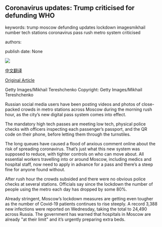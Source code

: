 ## Coronavirus updates: Trump criticised for defunding WHO

keywords: trump moscow defunding updates lockdown imagesmikhail number tech stations coronavirus pass rush metro system criticised

authors: 

publish date: None

![](https://m.files.bbci.co.uk/modules/bbc-morph-news-waf-page-meta/4.1.2/bbc_news_logo.png)

[中文翻译](Coronavirus%20updates%3A%20Trump%20criticised%20for%20defunding%20WHO_zh.md)

[Original Article](https://www.bbc.com/news/live/world-52289273)

Getty Images/Mikhail Tereshchenko Copyright: Getty Images/Mikhail Tereshchenko

Russian social media users have been posting videos and photos of close-packed crowds in metro stations across Moscow during the morning rush hour, as the city’s new digital pass system comes into effect.

The mandatory high tech passes are meeting low tech, physical police checks with officers inspecting each passenger’s passport, and the QR code on their phone, before letting them through the turnstiles.

The long queues have caused a flood of anxious comment online about the risk of spreading coronavirus. That’s just what this new system was supposed to reduce, with tighter controls on who can move about. All essential workers travelling into or around Moscow, including medics and hospital staff, now need to apply in advance for a pass and there’s a steep fine for anyone found without.

After rush hour the crowds subsided and there were no obvious police checks at several stations. Officials say since the lockdown the number of people using the metro each day has dropped by some 80%.

Already stringent, Moscow’s lockdown measures are getting even tougher as the number of Covid-19 patients continues to rise steeply. A record 3,388 new infections were reported on Wednesday, taking the total to 24,490 across Russia. The government has warned that hospitals in Moscow are already "at their limit" and it’s urgently preparing extra beds.